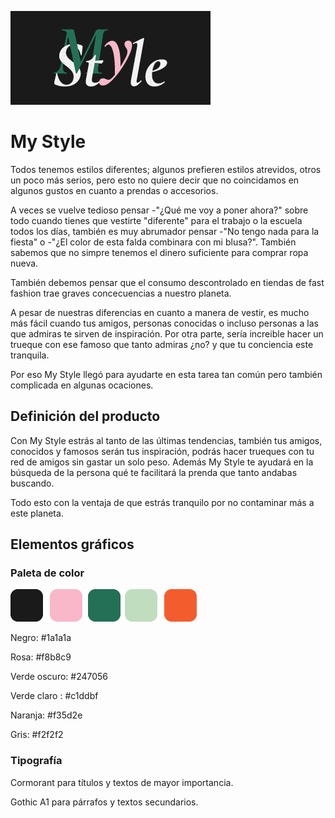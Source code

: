 ![](./src/images/readme_logo.png)

# My Style

Todos tenemos estilos diferentes; algunos prefieren estilos atrevidos, otros un poco más serios, pero esto no quiere decir que no coincidamos en algunos gustos en cuanto a prendas o accesorios.

A veces se vuelve tedioso pensar -"¿Qué me voy a poner ahora?" sobre todo cuando tienes que vestirte "diferente" para el trabajo o la escuela todos los días, también es muy abrumador pensar -"No tengo nada para la fiesta" o -"¿El color de esta falda combinara con mi blusa?". También sabemos que no simpre tenemos el dinero suficiente para comprar ropa nueva.

También debemos pensar que el consumo descontrolado en tiendas de fast fashion trae graves concecuencias a nuestro planeta.

A pesar de nuestras diferencias en cuanto a manera de vestir, es mucho más fácil cuando tus amigos, personas conocidas o incluso personas a las que admiras te sirven de inspiración. Por otra parte, sería increible hacer un trueque con ese famoso que tanto admiras ¿no? y que tu conciencia este tranquila.

Por eso My Style llegó para ayudarte en esta tarea tan común pero también complicada en algunas ocaciones.

## Definición del producto

Con My Style estrás al tanto de las últimas tendencias, también tus amigos, conocidos y famosos serán tus inspiración, podrás hacer trueques con tu red de amigos sin gastar un solo peso. Además My Style te ayudará en la búsqueda de la persona qué te facilitará la prenda que tanto andabas buscando.

Todo esto con la ventaja de que estrás tranquilo por no contaminar más a este planeta.

## Elementos gráficos

### Paleta de color

![](./src/images/color_palette.png)

Negro: #1a1a1a

Rosa: #f8b8c9

Verde oscuro: #247056

Verde claro : #c1ddbf

Naranja: #f35d2e

Gris: #f2f2f2

### Tipografía

Cormorant para títulos y textos de mayor importancia.

Gothic A1 para párrafos y textos secundarios.
